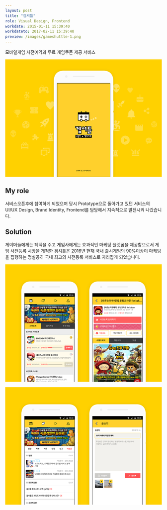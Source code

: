 ```yaml
---
layout: post
title: "겜셔틀"
role: Visual Design, Frontend
workdate: 2015-01-11 15:39:40
workdateto: 2017-02-11 15:39:40
preview: /images/gameshuttle-1.png
---
```


모바일게임 사전예약과 무료 게임쿠폰 제공 서비스

![Picture 1](/images/gameshuttle-1.png)

## My role

서비스오픈후에 참여하게 되었으며 당시 Prototype으로 돌아가고 있던 서비스의 UI/UX Design, Brand Identity, Frontend를 담당해서 지속적으로 발전시켜 나갔습니다.

## Solution

게이머들에게는 혜택을 주고 게임사에게는 효과적인 마케팅 플랫폼을 제공함으로서 게임 사전등록 시장을 개척한 겜셔틀은 2016년 현재 국내 출시게임의 90%이상이 마케팅을 집행하는 명실공히 국내 최고의 사전등록 서비스로 자리잡게 되었습니다.

![Picture 2](/images/gameshuttle-2.png)

![Picture 3](/images/gameshuttle-3.png)